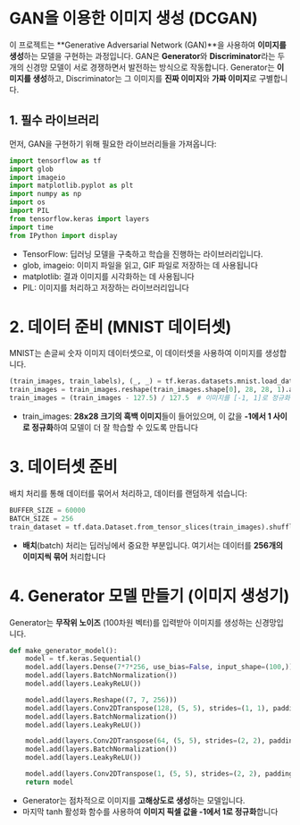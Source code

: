 # GAN을 이용한 이미지 생성 (DCGAN)

이 프로젝트는 **Generative Adversarial Network (GAN)**을 사용하여 **이미지를 생성**하는 모델을 구현하는 과정입니다. GAN은 **Generator**와 **Discriminator**라는 두 개의 신경망 모델이 서로 경쟁하면서 발전하는 방식으로 작동합니다. Generator는 **이미지를 생성**하고, Discriminator는 그 이미지를 **진짜 이미지**와 **가짜 이미지**로 구별합니다.

## 1. 필수 라이브러리

먼저, GAN을 구현하기 위해 필요한 라이브러리들을 가져옵니다:

```python
import tensorflow as tf
import glob
import imageio
import matplotlib.pyplot as plt
import numpy as np
import os
import PIL
from tensorflow.keras import layers
import time
from IPython import display
```
- TensorFlow: 딥러닝 모델을 구축하고 학습을 진행하는 라이브러리입니다.
- glob, imageio: 이미지 파일을 읽고, GIF 파일로 저장하는 데 사용됩니다
- matplotlib: 결과 이미지를 시각화하는 데 사용됩니다
- PIL: 이미지를 처리하고 저장하는 라이브러리입니다

# 2. 데이터 준비 (MNIST 데이터셋) 
MNIST는 손글씨 숫자 이미지 데이터셋으로, 이 데이터셋을 사용하여 이미지를 생성합니다. 
```python
(train_images, train_labels), (_, _) = tf.keras.datasets.mnist.load_data()
train_images = train_images.reshape(train_images.shape[0], 28, 28, 1).astype('float32')
train_images = (train_images - 127.5) / 127.5  # 이미지를 [-1, 1]로 정규화합니다.
```

- train_images: **28x28 크기의 흑백 이미지**들이 들어있으며, 이 값을 **-1에서 1 사이로 정규화**하여 모델이 더 잘 학습할 수 있도록 만듭니다

# 3. 데이터셋 준비 
배치 처리를 통해 데이터를 묶어서 처리하고, 데이터를 랜덤하게 섞습니다: 
```python
BUFFER_SIZE = 60000
BATCH_SIZE = 256
train_dataset = tf.data.Dataset.from_tensor_slices(train_images).shuffle(BUFFER_SIZE).batch(BATCH_SIZE)
```

- **배치**(batch) 처리는 딥러닝에서 중요한 부분입니다. 여기서는 데이터를 **256개의 이미지씩 묶어** 처리합니다

# 4. Generator 모델 만들기 (이미지 생성기) 
Generator는 **무작위 노이즈** (100차원 벡터)를 입력받아 이미지를 생성하는 신경망입니다. 
```python
def make_generator_model():
    model = tf.keras.Sequential()
    model.add(layers.Dense(7*7*256, use_bias=False, input_shape=(100,)))
    model.add(layers.BatchNormalization())
    model.add(layers.LeakyReLU())

    model.add(layers.Reshape((7, 7, 256)))
    model.add(layers.Conv2DTranspose(128, (5, 5), strides=(1, 1), padding='same', use_bias=False))
    model.add(layers.BatchNormalization())
    model.add(layers.LeakyReLU())

    model.add(layers.Conv2DTranspose(64, (5, 5), strides=(2, 2), padding='same', use_bias=False))
    model.add(layers.BatchNormalization())
    model.add(layers.LeakyReLU())

    model.add(layers.Conv2DTranspose(1, (5, 5), strides=(2, 2), padding='same', use_bias=False, activation='tanh'))
    return model
```
- Generator는 점차적으로 이미지를 **고해상도로 생성**하는 모델입니다.
- 마지막 tanh 활성화 함수를 사용하여 **이미지 픽셀 값을 -1에서 1로 정규화**합니다
